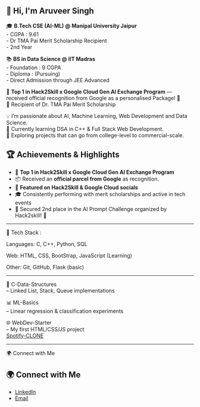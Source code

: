 ## 👋 Hi, I'm Aruveer Singh
 
🎓 **B.Tech CSE (AI-ML) @ Manipal University Jaipur**    
    - CGPA : 9.61         
    - Dr TMA Pai Merit Scholarship Recipient       
    - 2nd Year        
     
📚 **BS in Data Science @ IIT Madras**      
    - Foundation : 9 CGPA          
    - Diploma : (Pursuing)     
    - Direct Admission through JEE Advanced       

🚀 **Top 1 in Hack2Skill x Google Cloud Gen AI Exchange Program** — received official recognition from Google as a personalised Package! 🎁                  
🏅 Recipient of Dr. TMA Pai Merit Scholarship             
 
💡 I’m passionate about AI, Machine Learning, Web Development and Data Science.           
🌱 Currently learning DSA in C++ & Full Stack Web Development.           
🚀 Exploring projects that can go from college-level to commercial-scale.                   

## 🏆 Achievements & Highlights         
- 🥇 **Top 1 in Hack2Skill x Google Cloud Gen AI Exchange Program**             
- 📦 Received an **official parcel from Google** as recognition.            
- 📢 **Featured on Hack2Skill & Google Cloud socials**            
- 🎓 Consistently performing with merit scholarships and active in tech events             
- 🥈 Secured 2nd place  in the AI Prompt Challenge organized by Hack2skill! 🎉                         


---          

🔧 Tech Stack :                

Languages: C, C++, Python, SQL               

Web: HTML, CSS, BootStrap, JavaScript (Learning)                

Other: Git, GitHub, Flask (basic)              


---

🔗 C-Data-Structures             
 – Linked List, Stack, Queue implementations              

📊 ML-Basics       
 – Linear regression & classification experiments      

🌐 WebDev-Starter      
 – My first HTML/CSS/JS project       
      [Spotify-CLONE](https://github.com/Aruveer/spotify-clone)     

        
---

 



🌍 Connect with Me

## 🌍 Connect with Me  

- [LinkedIn](https://www.linkedin.com/in/aruveer-singh)  
- [Email](mailto:aruveeryadav.com)  
